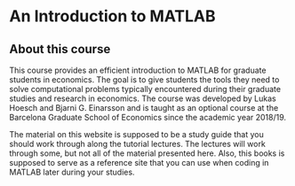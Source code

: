 # An Introduction to MATLAB

## About this course

This course provides an efficient introduction to MATLAB for graduate students in economics. The goal is to give students the tools they need to solve computational problems typically encountered during their graduate studies and research in economics. The course was developed by Lukas Hoesch and Bjarni G. Einarsson and is taught as an optional course at the Barcelona Graduate School of Economics since the academic year 2018/19.

The material on this website is supposed to be a study guide that you should work through along the tutorial lectures. The lectures will work through some, but not all of the material presented here. Also, this books is supposed to serve as a reference site that you can use when coding in MATLAB later during your studies.

